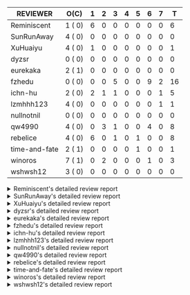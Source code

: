 |   REVIEWER    |  O(C)   | 1 | 2 | 3 | 4 | 5 | 6 | 7 | T  |
|---------------|---------|---|---|---|---|---|---|---|----|
| Reminiscent   |  1 ( 0) | 6 | 0 | 0 | 0 | 0 | 0 | 0 |  6 |
| SunRunAway    |  4 ( 0) | 0 | 0 | 0 | 0 | 0 | 0 | 0 |  0 |
| XuHuaiyu      |  4 ( 0) | 1 | 0 | 0 | 0 | 0 | 0 | 0 |  1 |
| dyzsr         |  0 ( 0) | 0 | 0 | 0 | 0 | 0 | 0 | 0 |  0 |
| eurekaka      |  2 ( 1) | 0 | 0 | 0 | 0 | 0 | 0 | 0 |  0 |
| fzhedu        |  0 ( 0) | 0 | 0 | 5 | 0 | 0 | 9 | 2 | 16 |
| ichn-hu       |  2 ( 0) | 2 | 1 | 1 | 0 | 0 | 0 | 1 |  5 |
| lzmhhh123     |  4 ( 0) | 0 | 0 | 0 | 0 | 0 | 0 | 1 |  1 |
| nullnotnil    |  0 ( 0) | 0 | 0 | 0 | 0 | 0 | 0 | 0 |  0 |
| qw4990        |  4 ( 0) | 0 | 3 | 1 | 0 | 0 | 4 | 0 |  8 |
| rebelice      |  4 ( 0) | 6 | 0 | 1 | 0 | 1 | 0 | 0 |  8 |
| time-and-fate |  2 ( 1) | 0 | 0 | 0 | 0 | 1 | 0 | 0 |  1 |
| winoros       |  7 ( 1) | 0 | 2 | 0 | 0 | 0 | 1 | 0 |  3 |
| wshwsh12      |  3 ( 0) | 0 | 0 | 0 | 0 | 0 | 0 | 0 |  0 |


<details> 
  <summary>Reminiscent's detailed review report</summary> 

## To Be Reviewed

|     REPO     |                                                PR                                                | C | LASTED |
|--------------|--------------------------------------------------------------------------------------------------|---|--------|
| docs-cn/6948 | [spm: add description for baseline capture filter](https://github.com/pingcap/docs-cn/pull/6948) |   | 34d17h |


## Reviewed in Last 7 Days

|    REPO    |                                                                     PR                                                                     | C | D |  R  |
|------------|--------------------------------------------------------------------------------------------------------------------------------------------|---|---|-----|
| tidb/28460 | [planner: add more unit tests for prepare plan cache](https://github.com/pingcap/tidb/pull/28460)                                          |   | 1 | 14h |
| tidb/28444 | [planner: fix the issue that planner may cache invalid plans for joins in some cases (#28432)](https://github.com/pingcap/tidb/pull/28444) |   | 1 | 4h  |
| tidb/28445 | [planner: fix the issue that planner may cache invalid plans for joins in some cases (#28432)](https://github.com/pingcap/tidb/pull/28445) |   | 1 | 4h  |
| tidb/28446 | [planner: fix the issue that planner may cache invalid plans for joins in some cases (#28432)](https://github.com/pingcap/tidb/pull/28446) |   | 1 | 4h  |
| tidb/28447 | [planner: fix the issue that planner may cache invalid plans for joins in some cases (#28432)](https://github.com/pingcap/tidb/pull/28447) |   | 1 | 4h  |
| tidb/28432 | [planner: fix the issue that planner may cache invalid plans for joins in some cases](https://github.com/pingcap/tidb/pull/28432)          |   | 1 | 15h |


</details> 


<details> 
  <summary>SunRunAway's detailed review report</summary> 

## To Be Reviewed

|    REPO    |                                                       PR                                                       | C | LASTED  |
|------------|----------------------------------------------------------------------------------------------------------------|---|---------|
| tidb/19807 | [executor: parallel evaluation for hash aggregate distinct](https://github.com/pingcap/tidb/pull/19807)        |   | 389d10h |
| tidb/21834 | [planner: enhanced index range calculation plan](https://github.com/pingcap/tidb/pull/21834)                   |   | 286d18h |
| tidb/21956 | [planner/preprocessor: disallow into-outfile clause in some place](https://github.com/pingcap/tidb/pull/21956) |   | 279d23h |
| tidb/25385 | [executor: global kill 32bits (local connID part)](https://github.com/pingcap/tidb/pull/25385)                 |   | 107d10h |


## Reviewed in Last 7 Days

| REPO | PR | C | D | R |
|------|----|---|---|---|


</details> 


<details> 
  <summary>XuHuaiyu's detailed review report</summary> 

## To Be Reviewed

|     REPO     |                                                        PR                                                         | C | LASTED  |
|--------------|-------------------------------------------------------------------------------------------------------------------|---|---------|
| docs-cn/5561 | [Add sql optimization-related docs to toc](https://github.com/pingcap/docs-cn/pull/5561)                          |   | 218d15h |
| tidb/21401   | [expression: incompatibility with MySQL for ADDTIME()](https://github.com/pingcap/tidb/pull/21401)                |   | 302d11h |
| docs-cn/6716 | [sysvar: add doc for tidb-restricted-read-only](https://github.com/pingcap/docs-cn/pull/6716)                     |   | 68d18h  |
| tidb/23028   | [docs/design: add design doc for pipelined window function execution](https://github.com/pingcap/tidb/pull/23028) |   | 211d17h |


## Reviewed in Last 7 Days

|    REPO    |                                        PR                                         | C | D |   R   |
|------------|-----------------------------------------------------------------------------------|---|---|-------|
| tidb/28298 | [seqtest: migrate test-infra testify](https://github.com/pingcap/tidb/pull/28298) |   | 1 | 5d11h |


</details> 


<details> 
  <summary>dyzsr's detailed review report</summary> 

## To Be Reviewed

| REPO | PR | C | LASTED |
|------|----|---|--------|


## Reviewed in Last 7 Days

| REPO | PR | C | D | R |
|------|----|---|---|---|


</details> 


<details> 
  <summary>eurekaka's detailed review report</summary> 

## To Be Reviewed

|    REPO    |                                                PR                                                 | C | LASTED  |
|------------|---------------------------------------------------------------------------------------------------|---|---------|
| tidb/22416 | [core: fix subQuery at projection in only_full_group](https://github.com/pingcap/tidb/pull/22416) | Y | 255d11h |
| tidb/23316 | [planner: Fix rebuild range for prepared plan](https://github.com/pingcap/tidb/pull/23316)        |   | 197d17h |


## Reviewed in Last 7 Days

| REPO | PR | C | D | R |
|------|----|---|---|---|


</details> 


<details> 
  <summary>fzhedu's detailed review report</summary> 

## To Be Reviewed

| REPO | PR | C | LASTED |
|------|----|---|--------|


## Reviewed in Last 7 Days

|     REPO      |                                                                      PR                                                                       | C | D |   R   |
|---------------|-----------------------------------------------------------------------------------------------------------------------------------------------|---|---|-------|
| tidb/28367    | [copr: avoid too much useless log in mpp](https://github.com/pingcap/tidb/pull/28367)                                                         |   | 3 | 1h    |
| tidb/28341    | [copr: cherry pick #28201 to release-5.0-20210923 ](https://github.com/pingcap/tidb/pull/28341)                                               |   | 3 | 1h    |
| tidb/28342    | [copr: cherry pick #28110 to release-5.0-20210923](https://github.com/pingcap/tidb/pull/28342)                                                |   | 3 | 1h    |
| tidb/28343    | [sessionctx: cherry pick #28022 to release-5.0-20210923](https://github.com/pingcap/tidb/pull/28343)                                          |   | 3 | 1h    |
| tidb/28344    | [planner/core: cherry pick #28251 to release-5.0-20210923](https://github.com/pingcap/tidb/pull/28344)                                        |   | 3 | 1h    |
| tics/3137     | [Fix race condition in MPPTunnel](https://github.com/pingcap/tics/pull/3137)                                                                  |   | 6 | 0h    |
| tidb/28284    | [sessionctx: fix data-race bug when alloc task id (#28022)](https://github.com/pingcap/tidb/pull/28284)                                       |   | 6 | 0h    |
| tidb/28285    | [sessionctx: fix data-race bug when alloc task id (#28022)](https://github.com/pingcap/tidb/pull/28285)                                       |   | 6 | 0h    |
| tidb/28283    | [sessionctx: fix data-race bug when alloc task id (#28022)](https://github.com/pingcap/tidb/pull/28283)                                       |   | 6 | 0h    |
| tidb/28280    | [planner/core: fix index out of bound bug when empty dual table is remove for mpp query (#28251)](https://github.com/pingcap/tidb/pull/28280) |   | 6 | 0h    |
| tidb/28279    | [planner/core: fix index out of bound bug when empty dual table is remove for mpp query (#28251)](https://github.com/pingcap/tidb/pull/28279) |   | 6 | 0h    |
| tidb/28278    | [planner/core: fix index out of bound bug when empty dual table is remove for mpp query (#28251)](https://github.com/pingcap/tidb/pull/28278) |   | 6 | 0h    |
| tidb/28251    | [planner/core: fix index out of bound bug when empty dual table is remove for mpp query](https://github.com/pingcap/tidb/pull/28251)          |   | 6 | 21h   |
| client-go/309 | [add `skipSwitchPeerLog` in `OnSendFailForTiFlash`](https://github.com/tikv/client-go/pull/309)                                               |   | 6 | 0h    |
| tidb/28201    | [copr: Fix bug that mpp node availability detect does not work in some corner cases](https://github.com/pingcap/tidb/pull/28201)              |   | 7 | 3d21h |
| tidb/28188    | [distsql: avoid false positive error log about `invalid cop task execution summaries length`](https://github.com/pingcap/tidb/pull/28188)     |   | 7 | 4d4h  |


</details> 


<details> 
  <summary>ichn-hu's detailed review report</summary> 

## To Be Reviewed

|    REPO    |                                                       PR                                                        | C | LASTED  |
|------------|-----------------------------------------------------------------------------------------------------------------|---|---------|
| tidb/20903 | [planner: fix confused and unnecessary double-projection in plans.](https://github.com/pingcap/tidb/pull/20903) |   | 326d17h |
| tidb/22631 | [executor: refine window processor](https://github.com/pingcap/tidb/pull/22631)                                 |   | 240d22h |


## Reviewed in Last 7 Days

|     REPO     |                                                                    PR                                                                     | C | D |  R   |
|--------------|-------------------------------------------------------------------------------------------------------------------------------------------|---|---|------|
| tidb/28438   | [tidb-server: prevent the misuse of the terror API](https://github.com/pingcap/tidb/pull/28438)                                           |   | 1 | 14h  |
| parser/1352  | [terror: provide a RegisterFinish API](https://github.com/pingcap/parser/pull/1352)                                                       |   | 1 | 14h  |
| docs-cn/7202 | [Add the hint LIMIT_TO_COP()](https://github.com/pingcap/docs-cn/pull/7202)                                                               |   | 2 | 1h   |
| tidb/28367   | [copr: avoid too much useless log in mpp](https://github.com/pingcap/tidb/pull/28367)                                                     |   | 3 | 17h  |
| tidb/28188   | [distsql: avoid false positive error log about `invalid cop task execution summaries length`](https://github.com/pingcap/tidb/pull/28188) |   | 7 | 4d6h |


</details> 


<details> 
  <summary>lzmhhh123's detailed review report</summary> 

## To Be Reviewed

|    REPO    |                                                              PR                                                              | C | LASTED  |
|------------|------------------------------------------------------------------------------------------------------------------------------|---|---------|
| tidb/22631 | [executor: refine window processor](https://github.com/pingcap/tidb/pull/22631)                                              |   | 240d22h |
| tidb/26005 | [expression: fix cast string like '.1a1' to decimal has no warnings information](https://github.com/pingcap/tidb/pull/26005) |   | 84d13h  |
| tikv/10616 | [copr: fix Max/Min bug when comparing signed and unsigned int64 (#10167)](https://github.com/tikv/tikv/pull/10616)           |   | 67d21h  |
| tikv/10617 | [copr: fix Max/Min bug when comparing signed and unsigned int64 (#10167)](https://github.com/tikv/tikv/pull/10617)           |   | 67d20h  |


## Reviewed in Last 7 Days

|    REPO    |                                            PR                                            | C | D |   R   |
|------------|------------------------------------------------------------------------------------------|---|---|-------|
| tidb/28136 | [expression: fix fsp for timestamp function](https://github.com/pingcap/tidb/pull/28136) |   | 7 | 4d22h |


</details> 


<details> 
  <summary>nullnotnil's detailed review report</summary> 

## To Be Reviewed

| REPO | PR | C | LASTED |
|------|----|---|--------|


## Reviewed in Last 7 Days

| REPO | PR | C | D | R |
|------|----|---|---|---|


</details> 


<details> 
  <summary>qw4990's detailed review report</summary> 

## To Be Reviewed

|     REPO     |                                                                         PR                                                                          | C | LASTED  |
|--------------|-----------------------------------------------------------------------------------------------------------------------------------------------------|---|---------|
| tidb/21018   | [planner: don't push down null sensitive join conditions (#19620)](https://github.com/pingcap/tidb/pull/21018)                                      |   | 320d16h |
| docs-cn/5561 | [Add sql optimization-related docs to toc](https://github.com/pingcap/docs-cn/pull/5561)                                                            |   | 218d15h |
| parser/1329  | [parser: support ANALYZE TABLE t PREDICATE COLUMNS / COLUMN c1 [, c2] ... and SHOW COLUMN_STATS_USAGE](https://github.com/pingcap/parser/pull/1329) |   | 25d15h  |
| tidb/23590   | [planner, table: optimize the list partition pruner for range query](https://github.com/pingcap/tidb/pull/23590)                                    |   | 186d16h |


## Reviewed in Last 7 Days

|     REPO     |                                                           PR                                                            | C | D |   R    |
|--------------|-------------------------------------------------------------------------------------------------------------------------|---|---|--------|
| docs-cn/7149 | [releases notes: add 5.1.2 release notes](https://github.com/pingcap/docs-cn/pull/7149)                                 |   | 2 | 9d1h   |
| docs/6500    | [releases: add tidb 5.1.2 release notes](https://github.com/pingcap/docs/pull/6500)                                     |   | 2 | 9d6h   |
| tidb/28100   | [expression: fix invalid `Flen` of decimal value when using plan cache](https://github.com/pingcap/tidb/pull/28100)     |   | 2 | 10d17h |
| tidb/28226   | [planner: rename some variables for easy understanding](https://github.com/pingcap/tidb/pull/28226)                     |   | 3 | 4d20h  |
| tidb/27260   | [planner: do not merge the generated column stats to global stats (#27256)](https://github.com/pingcap/tidb/pull/27260) |   | 6 | 37d13h |
| tidb/28082   | [executor: fix wrong index hash join when hash col is enum (#28032)](https://github.com/pingcap/tidb/pull/28082)        |   | 6 | 6d23h  |
| tidb/28080   | [executor: fix wrong index hash join when hash col is enum (#28032)](https://github.com/pingcap/tidb/pull/28080)        |   | 6 | 6d23h  |
| tidb/28079   | [executor: fix wrong index hash join when hash col is enum (#28032)](https://github.com/pingcap/tidb/pull/28079)        |   | 6 | 6d23h  |


</details> 


<details> 
  <summary>rebelice's detailed review report</summary> 

## To Be Reviewed

|     REPO     |                                                                 PR                                                                  | C | LASTED  |
|--------------|-------------------------------------------------------------------------------------------------------------------------------------|---|---------|
| docs/5185    | [sql-statements, information-schema: add `END_TIME` field for table `ANALYZE_STATUS`](https://github.com/pingcap/docs/pull/5185)    |   | 180d17h |
| docs-cn/5916 | [sql-statements, information-schema: add `END_TIME` field for table `ANALYZE_STATUS`](https://github.com/pingcap/docs-cn/pull/5916) |   | 180d17h |
| tidb/24033   | [statistics: fix some unstable tests in global stats (#23502)](https://github.com/pingcap/tidb/pull/24033)                          |   | 167d9h  |
| tidb/24669   | [planner: fix "order by + num " can use a column not in select fields](https://github.com/pingcap/tidb/pull/24669)                  |   | 137d16h |


## Reviewed in Last 7 Days

|    REPO    |                                                                         PR                                                                          | C | D |   R   |
|------------|-----------------------------------------------------------------------------------------------------------------------------------------------------|---|---|-------|
| tidb/28460 | [planner: add more unit tests for prepare plan cache](https://github.com/pingcap/tidb/pull/28460)                                                   |   | 1 | 0h    |
| tidb/28444 | [planner: fix the issue that planner may cache invalid plans for joins in some cases (#28432)](https://github.com/pingcap/tidb/pull/28444)          |   | 1 | 4h    |
| tidb/28445 | [planner: fix the issue that planner may cache invalid plans for joins in some cases (#28432)](https://github.com/pingcap/tidb/pull/28445)          |   | 1 | 4h    |
| tidb/28446 | [planner: fix the issue that planner may cache invalid plans for joins in some cases (#28432)](https://github.com/pingcap/tidb/pull/28446)          |   | 1 | 4h    |
| tidb/28447 | [planner: fix the issue that planner may cache invalid plans for joins in some cases (#28432)](https://github.com/pingcap/tidb/pull/28447)          |   | 1 | 4h    |
| tidb/28432 | [planner: fix the issue that planner may cache invalid plans for joins in some cases](https://github.com/pingcap/tidb/pull/28432)                   |   | 1 | 15h   |
| tidb/28226 | [planner: rename some variables for easy understanding](https://github.com/pingcap/tidb/pull/28226)                                                 |   | 3 | 4d22h |
| tidb/27759 | [bindinfo: fix affected row in drop sql binding so that we can avoid clear cache if affected rows is 0](https://github.com/pingcap/tidb/pull/27759) |   | 5 | 22d2h |


</details> 


<details> 
  <summary>time-and-fate's detailed review report</summary> 

## To Be Reviewed

|    REPO    |                                                                      PR                                                                       | C | LASTED  |
|------------|-----------------------------------------------------------------------------------------------------------------------------------------------|---|---------|
| tidb/22416 | [core: fix subQuery at projection in only_full_group](https://github.com/pingcap/tidb/pull/22416)                                             | Y | 255d11h |
| tidb/25390 | [planner/core: fix `isTableAliasDuplicate`, use `schema.name` as key when table has a alias name](https://github.com/pingcap/tidb/pull/25390) |   | 106d19h |


## Reviewed in Last 7 Days

|    REPO    |                                                         PR                                                          | C | D |   R   |
|------------|---------------------------------------------------------------------------------------------------------------------|---|---|-------|
| tidb/27954 | [planner: Fix Empty string has different meanings in SELECT and UPDATE](https://github.com/pingcap/tidb/pull/27954) |   | 5 | 14d3h |


</details> 


<details> 
  <summary>winoros's detailed review report</summary> 

## To Be Reviewed

|     REPO     |                                                                  PR                                                                  | C | LASTED  |
|--------------|--------------------------------------------------------------------------------------------------------------------------------------|---|---------|
| tidb/20903   | [planner: fix confused and unnecessary double-projection in plans.](https://github.com/pingcap/tidb/pull/20903)                      |   | 326d17h |
| docs-cn/5916 | [sql-statements, information-schema: add `END_TIME` field for table `ANALYZE_STATUS`](https://github.com/pingcap/docs-cn/pull/5916)  |   | 180d17h |
| docs/5783    | [migration: Add information about Vitess to TiDB migration](https://github.com/pingcap/docs/pull/5783)                               |   | 106d5h  |
| tidb/21018   | [planner: don't push down null sensitive join conditions (#19620)](https://github.com/pingcap/tidb/pull/21018)                       |   | 320d16h |
| tidb/22416   | [core: fix subQuery at projection in only_full_group](https://github.com/pingcap/tidb/pull/22416)                                    | Y | 255d11h |
| tidb/22478   | [planner, executor: fix query partition table with global unique index get wrong result](https://github.com/pingcap/tidb/pull/22478) |   | 250d13h |
| tidb/24138   | [planner: Add Equivalence Rules to Transform BinaryOptSubquery to ExistsSubquery](https://github.com/pingcap/tidb/pull/24138)        |   | 162d12h |


## Reviewed in Last 7 Days

|     REPO     |                                                      PR                                                      | C | D |   R   |
|--------------|--------------------------------------------------------------------------------------------------------------|---|---|-------|
| tidb/28300   | [statistics: migrate test-infra to testify for fmsketch_test.go](https://github.com/pingcap/tidb/pull/28300) |   | 2 | 3d13h |
| docs-cn/7202 | [Add the hint LIMIT_TO_COP()](https://github.com/pingcap/docs-cn/pull/7202)                                  |   | 2 | 0h    |
| tidb/28204   | [planner, expression: support predicate pushdown for CTE](https://github.com/pingcap/tidb/pull/28204)        |   | 6 | 4d19h |


</details> 


<details> 
  <summary>wshwsh12's detailed review report</summary> 

## To Be Reviewed

|    REPO    |                                                        PR                                                         | C | LASTED  |
|------------|-------------------------------------------------------------------------------------------------------------------|---|---------|
| tidb/21401 | [expression: incompatibility with MySQL for ADDTIME()](https://github.com/pingcap/tidb/pull/21401)                |   | 302d11h |
| tidb/21887 | [types: support %X %V %W formats for STR_TO_DATE()](https://github.com/pingcap/tidb/pull/21887)                   |   | 283d11h |
| tidb/23028 | [docs/design: add design doc for pipelined window function execution](https://github.com/pingcap/tidb/pull/23028) |   | 211d17h |


## Reviewed in Last 7 Days

| REPO | PR | C | D | R |
|------|----|---|---|---|


</details> 

